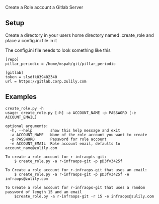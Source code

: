 Create a Role account a Gitlab Server


## Setup
Create a directory in your users home directory named .create_role and place a config.ini file in it

The config.ini file needs to look something like this
```
[repo]
pillar_periodic = /home/mspah/git/pillar_periodic

[gitlab]
token = slsdfk039402340
url = https://gitlab.corp.zulily.com
```
## Examples
```
create_role.py -h
usage: create_role.py [-h] -a ACCOUNT_NAME -p PASSWORD [-e ACCOUNT_EMAIL]

optional arguments:
  -h, --help        show this help message and exit
  -a ACCOUNT_NAME   Name of the role account you want to create
  -p PASSWORD       Password for role account
  -e ACCOUNT_EMAIL  Role account email, defaults to account_name@zulily.com

To create a role account for r-infraopts-git:
    $ create_role.py -a r-infraops-git -p pD3fv3425f

To Create a role account for r-infraops-git that uses an email:
    $ create_role.py -a r-infraops-git -p pD3fv3425f -e infraops@zulily.com

To Create a role account for r-infraops-git that uses a random password of length 15 and an email
    $create_role.py -a r-infraops-git -r 15 -e infraops@zulily.com
```